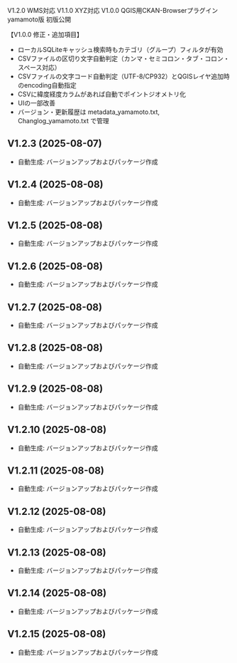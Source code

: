 
V1.2.0 WMS対応
V1.1.0 XYZ対応
V1.0.0 QGIS用CKAN-Browserプラグイン yamamoto版 初版公開

【V1.0.0 修正・追加項目】
- ローカルSQLiteキャッシュ検索時もカテゴリ（グループ）フィルタが有効
- CSVファイルの区切り文字自動判定（カンマ・セミコロン・タブ・コロン・スペース対応）
- CSVファイルの文字コード自動判定（UTF-8/CP932）とQGISレイヤ追加時のencoding自動指定
- CSVに緯度経度カラムがあれば自動でポイントジオメトリ化
- UIの一部改善
- バージョン・更新履歴は metadata_yamamoto.txt, Changlog_yamamoto.txt で管理



## V1.2.3 (2025-08-07)
- 自動生成: バージョンアップおよびパッケージ作成

## V1.2.4 (2025-08-08)
- 自動生成: バージョンアップおよびパッケージ作成

## V1.2.5 (2025-08-08)
- 自動生成: バージョンアップおよびパッケージ作成

## V1.2.6 (2025-08-08)
- 自動生成: バージョンアップおよびパッケージ作成

## V1.2.7 (2025-08-08)
- 自動生成: バージョンアップおよびパッケージ作成

## V1.2.8 (2025-08-08)
- 自動生成: バージョンアップおよびパッケージ作成

## V1.2.9 (2025-08-08)
- 自動生成: バージョンアップおよびパッケージ作成

## V1.2.10 (2025-08-08)
- 自動生成: バージョンアップおよびパッケージ作成

## V1.2.11 (2025-08-08)
- 自動生成: バージョンアップおよびパッケージ作成

## V1.2.12 (2025-08-08)
- 自動生成: バージョンアップおよびパッケージ作成

## V1.2.13 (2025-08-08)
- 自動生成: バージョンアップおよびパッケージ作成

## V1.2.14 (2025-08-08)
- 自動生成: バージョンアップおよびパッケージ作成

## V1.2.15 (2025-08-08)
- 自動生成: バージョンアップおよびパッケージ作成
